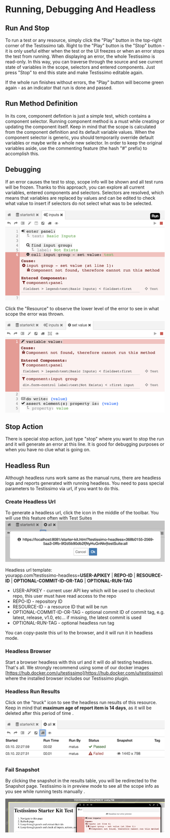 # Running, Debugging And Headless

## Run And Stop

To run a test or any resource, simply click the "Play" button in the top-right corner of the Testissimo tab. Right to the "Play" button is the "Stop" button - it is only useful either when the test or the UI freezes or when an error stops the test from running. When displaying an error, the whole Testissimo is read-only. In this way, you can traverse through the source and see current state of variables in the scope, selectors and entered components. Just press "Stop" to end this state and make Testissimo editable again.

If the whole run finishes without errors, the "Play" button will become green again - as an indicator that run is done and passed.

## Run Method Definition

In its core, component defintion is just a simple test, which contains a component selector. Running component method is a must while creating or updating the component itself. Keep in mind that the scope is calculated from the component definition and its default variable values. When the component selector is generic, you should temporarily override default variables or maybe write a whole new selector. In order to keep the original variables aside, use the commenting feature (the hash "#" prefix) to accomplish this.

## Debugging

If an error causes the test to stop, scope info will be shown and all test runs will be frozen. Thanks to this approach, you can explore all current variables, entered components and selectors. Selectors are resolved, which means that variables are replaced by values and can be edited to check what value to insert if selectors do not select what was to be selected.

![](/documentation/images/debug.png)

Click the "Resource" to observe the lower level of the error to see in what scope the error was thrown.

![](/documentation/images/debug_child.png)

## Stop Action

There is special stop action, just type "stop" where you want to stop the run and it will generate an error at this line. It is good for debugging purposes or when you have no clue what is going on.

## Headless Run

Although headless runs work same as the manual runs, there are headless logs and reports generated with running headless. You need to pass special parameters to Testissimo via url, if you want to do this.

### Create Headless Url 
To generate a headless url, click the icon in the middle of the toolbar. You will use this feature often with Test Suites  
![](/documentation/images/headless_link.png)

Headless url template:  
yourapp.com?testissimo-headless=**USER-APIKEY** | **REPO-ID** | **RESOURCE-ID** | **OPTIONAL-COMMIT-ID-OR-TAG** | **OPTIONAL-RUN-TAG**
* USER-APIKEY - current user API key which will be used to checkout repo, this user must have read access to the repo
* REPO-ID - repository ID
* RESOURCE-ID - a resource ID that will be run
* OPTIONAL-COMMIT-ID-OR-TAG - optional commit ID of commit tag, e.g. latest, release, v1.0, etc... if missing, the latest commit is used
* OPTIONAL-RUN-TAG - optional headless run tag

You can copy-paste this url to the browser, and it will run it in headless mode.

### Headless Browser
Start a browser headless with this url and it will do all testing headless. That's all. We strongly recommend using some of our docker images [https://hub.docker.com/u/testissimo](https://hub.docker.com/u/testissimo) where the installed browser includes our Testissimo plugin.

### Headless Run Results

Click on the "truck" icon to see the headless run results of this resource. Keep in mind that **maximum age of report item is 14 days**, as it will be deleted after this period of time .

![](/documentation/images/headless_results.png)

### Fail Snapshot

By clicking the snapshot in the results table, you will be redirected to the Snapshot page. Testissimo is in preview mode to see all the scope info as you see while running tests manually .

![](/documentation/images/headless_snapshot.png)
